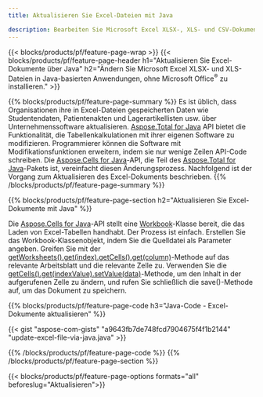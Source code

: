 ```yaml
---
title: Aktualisieren Sie Excel-Dateien mit Java 

description: Bearbeiten Sie Microsoft Excel XLSX-, XLS- und CSV-Dokumente, ohne Microsoft Office in Java-basierten Anwendungen zu installieren.
---
```


{{< blocks/products/pf/feature-page-wrap >}}
{{< blocks/products/pf/feature-page-header h1="Aktualisieren Sie Excel-Dokumente über Java" h2="Ändern Sie Microsoft Excel XLSX- und XLS-Dateien in Java-basierten Anwendungen, ohne Microsoft Office<sup>&reg;</sup> zu installieren." >}}

{{% blocks/products/pf/feature-page-summary %}}
Es ist üblich, dass Organisationen ihre in Excel-Dateien gespeicherten Daten wie Studentendaten, Patientenakten und Lagerartikellisten usw. über Unternehmenssoftware aktualisieren. [Aspose.Total for Java](https://products.aspose.com/total/java/) API bietet die Funktionalität, die Tabellenkalkulationen mit ihrer eigenen Software zu modifizieren. Programmierer können die Software mit Modifikationsfunktionen erweitern, indem sie nur wenige Zeilen API-Code schreiben. Die [Aspose.Cells for Java](https://products.aspose.com/cells/java/)-API, die Teil des [Aspose.Total for Java](https://products.aspose.com/total/java/)-Pakets ist, vereinfacht diesen Änderungsprozess. Nachfolgend ist der Vorgang zum Aktualisieren des Excel-Dokuments beschrieben.
{{% /blocks/products/pf/feature-page-summary  %}}

{{% blocks/products/pf/feature-page-section  h2="Aktualisieren Sie Excel-Dokumente mit Java" %}}

Die [Aspose.Cells for Java](https://products.aspose.com/cells/java/)-API stellt eine [Workbook](https://reference.aspose.com/cells/java/com.aspose.cells/Workbook)-Klasse bereit, die das Laden von Excel-Tabellen handhabt. Der Prozess ist einfach. Erstellen Sie das Workbook-Klassenobjekt, indem Sie die Quelldatei als Parameter angeben. Greifen Sie mit der [getWorksheets().get(index).getCells().get(column)](https://reference.aspose.com/cells/java/com.aspose.cells/cells#Item%20(int))-Methode auf das relevante Arbeitsblatt und die relevante Zelle zu. Verwenden Sie die [getCells().get(indexValue).setValue(data)](https://reference.aspose.com/cells/java/com.aspose.cells/cell#Value)-Methode, um den Inhalt in der aufgerufenen Zelle zu ändern, und rufen Sie schließlich die save()-Methode auf, um das Dokument zu speichern.

{{% blocks/products/pf/feature-page-code h3="Java-Code - Excel-Dokumente aktualisieren" %}}

{{< gist "aspose-com-gists" "a9643fb7de748fcd7904675f4f1b2144" "update-excel-file-via-java.java" >}}

{{% /blocks/products/pf/feature-page-code  %}}
{{% /blocks/products/pf/feature-page-section %}}

{{< blocks/products/pf/feature-page-options formats="all" beforeslug="Aktualisieren">}}